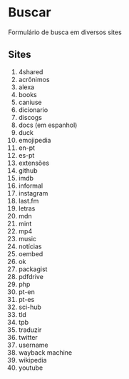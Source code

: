 # Buscar
Formulário de busca em diversos sites

## Sites
1. 4shared
1. acrônimos
1. alexa
1. books
1. caniuse
1. dicionario
1. discogs
1. docs (em espanhol)
1. duck
1. emojipedia
1. en-pt
1. es-pt
1. extensões
1. github
1. imdb
1. informal
1. instagram
1. last.fm
1. letras
1. mdn
1. mint
1. mp4
1. music
1. notícias
1. oembed
1. ok
1. packagist
1. pdfdrive
1. php
1. pt-en
1. pt-es
1. sci-hub
1. tld
1. tpb
1. traduzir
1. twitter
1. username
1. wayback machine
1. wikipedia
1. youtube
